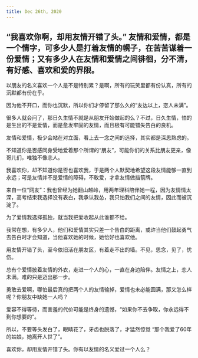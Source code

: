 ```yaml
---
title: Dec 26th, 2020
---
```


## “我喜欢你啊，却用友情开错了头。” 友情和爱情，都是一个情字，可多少人是打着友情的幌子，在苦苦谋着一份爱情；又有多少人在友情和爱情之间徘徊，分不清，有好感、喜欢和爱的界限。


以朋友的名义喜欢一个人是不是特别累？是啊，所有的玩笑里都有份认真，所有的沉默都有份在乎。


因为他不开口，而你也沉默，所以你们才停留了那么久的“友达以上，恋人未满”。



很多人就会问了，那日久生情不就是从朋友开始做起的么？不过，日久生情，怕的是生出的不是爱情，而是愈发牢固的友情，而且极有可能错失告白的良机。


友情和爱情，极少会站在对立面，看上去一念之间的选择，其实都是深思熟虑的。


不知道你是否感同身受地爱着那个所谓的“朋友”，可能你们的关系比朋友更亲，像哥儿们，唯独不像恋人。


我喜欢你，却不知道你是否也喜欢我，于是两个人默契地希望这段友情能够一直到永远；可是友情并不是爱情的障碍，不敢爱，才拿友情做挡箭牌。






来自一位“网友”：我也曾经为她翻山越岭，用两年理科陪伴她一程，因为友情情太深，高考结束我选择没有表白，我承认我怂，我只怕我们之间的友情，因此而被沉淀了。


为了爱情我选择孤独，就当我把爱收起从此谁都不给。


我常在想，有多少人，他们和爱情其实只差一个告白的距离，或许当他们鼓起勇气去告白时才会知道，当他喜欢她的时候，她恰好也喜欢他。






用友情开错了头，至今依旧活在朋友区，有着走不出的墙。不见，思念，见了，忧伤。


总有个爱情披着友情的外衣，走进一个人的心，一直在身边陪伴。友情之上，恋人未满。难的只是迈出那一步。


勇敢去爱啊，哪怕最后真的把两个人的友情输掉，爱情也未必能圆满，那又怎么样呢？你朋友中缺她一人吗？






爱容不得等待，而害羞的代价可能是终身的遗憾，“如果你不去争取，你永远得不到你想要的”。


所以，不要等头发白了，眼睛花了，牙齿也脱落了，才猛然惊觉 “那个我爱了60年的姑娘，她离开人世了”。


喜欢你，却用友情开错了头。你有以友情的名义爱过一个人么？
###
